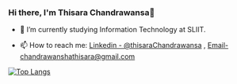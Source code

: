 ### Hi there, I'm Thisara Chandrawansa👋

 

<!--  -🔭 I’m currently working on ... -->
- 🌱 I’m currently studying Information Technology at SLIIT.
<!-- - 👯 I’m looking to collaborate on ... -->
<!-- - 🤔 I’m looking for help with ... -->
<!-- - 💬 Ask me about ... -->
- 📫 How to reach me:  [Linkedin - @thisaraChandrawansa](https://www.linkedin.com/in/thisara-c-2714ba213/) , Email-chandrawanshathisara@gmail.com
<!-- - 😄 Pronouns: ...  
- ⚡ Fun fact: ... -->
 
<!-- <img src="https://github-readme-stats.vercel.app/api?username=thisara20&&show_icons=true&title_color=ffffff&icon_color=bb2acf&text_color=daf7dc&bg_color=151515"> -->

  [![Top Langs](https://github-readme-stats.vercel.app/api/top-langs/?username=thisara20&layout=compact)](https://github.com/anuraghazra/github-readme-stats)   
